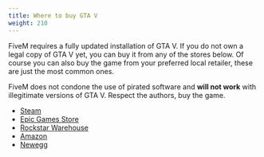 ```yaml
---
title: Where to buy GTA V
weight: 210
---
```


FiveM requires a fully updated installation of GTA V. If you do not own a legal copy of GTA V yet, you can buy it from
any of the stores below. Of course you can also buy the game from your preferred local retailer, these are just the most
common ones.

FiveM does not condone the use of pirated software and **will not work** with illegitimate versions of GTA V. Respect
the authors, buy the game.

- [Steam](https://store.steampowered.com/app/271590/Grand_Theft_Auto_V/)
- [Epic Games Store](https://www.epicgames.com/store/product/grand-theft-auto-v)
- [Rockstar Warehouse](https://store.rockstargames.com/en/game/buy-gta-v-premium-edition)
- [Amazon](https://www.amazon.com/Grand-Theft-Auto-V-PC/dp/B00KVXB5YQ)
- [Newegg](https://www.newegg.com/rockstar-games-grand-theft-auto-v-with-gta-online-pc/p/N82E16832137064)

